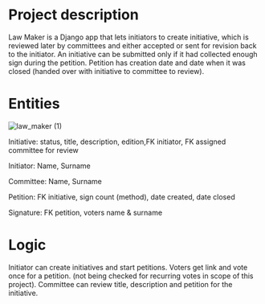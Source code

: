 # Project description
Law Maker is a Django app that lets initiators to create initiative, which is reviewed later by committees and either accepted or sent for revision back to the initiator. 
An initiative can be submitted only if it had collected enough sign during the petition. 
Petition has creation date and date when it was closed (handed over with initiative to committee to review).

# Entities

![law_maker (1)](https://user-images.githubusercontent.com/5889549/103239524-68406d80-4956-11eb-9d07-aa442f4524b7.jpg)

Initiative: status, title, description, edition,FK initiator, FK assigned committee for review

Initiator: Name, Surname

Committee: Name, Surname

Petition: FK initiative, sign count (method), date created, date closed

Signature: FK petition, voters name & surname

# Logic
Initiator can create initiatives and start petitions.
Voters get link and vote once for a petition. (not being checked for recurring votes in scope of this project).
Committee can review title, description and petition for the initiative.
